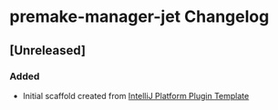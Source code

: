 <!-- Keep a Changelog guide -> https://keepachangelog.com -->

# premake-manager-jet Changelog

## [Unreleased]
### Added
- Initial scaffold created from [IntelliJ Platform Plugin Template](https://github.com/JetBrains/intellij-platform-plugin-template)
